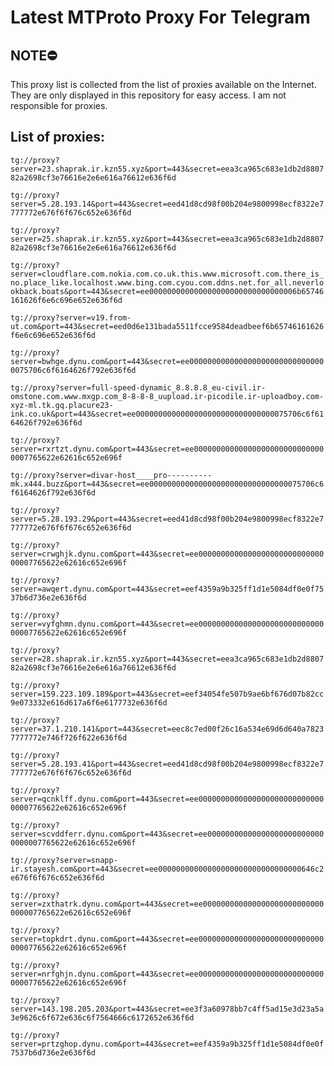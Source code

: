 # Latest MTProto Proxy For Telegram

## NOTE⛔

This proxy list is collected from the list of proxies available on the Internet. They are only displayed in this repository for easy access. I am not responsible for proxies.

## List of proxies:

`tg://proxy?server=23.shaprak.ir.kzn55.xyz&port=443&secret=eea3ca965c683e1db2d880782a2698cf3e76616e2e6e616a76612e636f6d`

`tg://proxy?server=5.28.193.14&port=443&secret=eed41d8cd98f00b204e9800998ecf8322e7777772e676f6f676c652e636f6d`

`tg://proxy?server=25.shaprak.ir.kzn55.xyz&port=443&secret=eea3ca965c683e1db2d880782a2698cf3e76616e2e6e616a76612e636f6d`

`tg://proxy?server=cloudflare.com.nokia.com.co.uk.this.www.microsoft.com.there_is_no.place_like.localhost.www.bing.com.cyou.com.ddns.net.for_all.neverlookback.boats&port=443&secret=ee000000000000000000000000000000006b65746161626f6e6c696e652e636f6d`

`tg://proxy?server=v19.from-ut.com&port=443&secret=eed0d6e131bada5511fcce9584deadbeef6b65746161626f6e6c696e652e636f6d`

`tg://proxy?server=bwhge.dynu.com&port=443&secret=ee0000000000000000000000000000000075706c6f6164626f792e636f6d`

`tg://proxy?server=full-speed-dynamic_8.8.8.8_eu-civil.ir-omstone.com.www.mxgp.com_8-8-8-8_uupload.ir-picodile.ir-uploadboy.com-xyz-ml.tk.gq.placure23-ink.co.uk&port=443&secret=ee0000000000000000000000000000000075706c6f6164626f792e636f6d`

`tg://proxy?server=rxrtzt.dynu.com&port=443&secret=ee000000000000000000000000000000007765622e62616c652e696f`

`tg://proxy?server=divar-host____pro----------mk.x444.buzz&port=443&secret=ee0000000000000000000000000000000075706c6f6164626f792e636f6d`

`tg://proxy?server=5.28.193.29&port=443&secret=eed41d8cd98f00b204e9800998ecf8322e7777772e676f6f676c652e636f6d`

`tg://proxy?server=crwghjk.dynu.com&port=443&secret=ee000000000000000000000000000000007765622e62616c652e696f`

`tg://proxy?server=awqert.dynu.com&port=443&secret=eef4359a9b325ff1d1e5084df0e0f7537b6d736e2e636f6d`

`tg://proxy?server=vyfghmn.dynu.com&port=443&secret=ee000000000000000000000000000000007765622e62616c652e696f`

`tg://proxy?server=28.shaprak.ir.kzn55.xyz&port=443&secret=eea3ca965c683e1db2d880782a2698cf3e76616e2e6e616a76612e636f6d`

`tg://proxy?server=159.223.109.189&port=443&secret=eef34054fe507b9ae6bf676d07b82cc9e073332e616d617a6f6e6177732e636f6d`

`tg://proxy?server=37.1.210.141&port=443&secret=eec8c7ed00f26c16a534e69d6d640a78237777772e746f726f622e636f6d`

`tg://proxy?server=5.28.193.41&port=443&secret=eed41d8cd98f00b204e9800998ecf8322e7777772e676f6f676c652e636f6d`

`tg://proxy?server=qcnklff.dynu.com&port=443&secret=ee000000000000000000000000000000007765622e62616c652e696f`

`tg://proxy?server=scvddferr.dynu.com&port=443&secret=ee000000000000000000000000000000007765622e62616c652e696f`

`tg://proxy?server=snapp-ir.stayesh.com&port=443&secret=ee00000000000000000000000000000000646c2e676f6f676c652e636f6d`

`tg://proxy?server=zxthatrk.dynu.com&port=443&secret=ee000000000000000000000000000000007765622e62616c652e696f`

`tg://proxy?server=topkdrt.dynu.com&port=443&secret=ee000000000000000000000000000000007765622e62616c652e696f`

`tg://proxy?server=nrfghjn.dynu.com&port=443&secret=ee000000000000000000000000000000007765622e62616c652e696f`

`tg://proxy?server=143.198.205.203&port=443&secret=ee3f3a60978bb7c4ff5ad15e3d23a5a3e9626c6f672e636c6f7564666c6172652e636f6d`

`tg://proxy?server=prtzghop.dynu.com&port=443&secret=eef4359a9b325ff1d1e5084df0e0f7537b6d736e2e636f6d`

